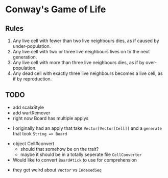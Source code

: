 Conway's Game of Life
====================

## Rules

 1. Any live cell with fewer than two live neighbours dies, as if caused by under-population.
 2. Any live cell with two or three live neighbours lives on to the next generation.
 3. Any live cell with more than three live neighbours dies, as if by over-population.
 4. Any dead cell with exactly three live neighbours becomes a live cell, as if by reproduction.

TODO
----
 * add scalaStyle
 * add wartRemover
 * right now Board has multiple applys
  - I originally had an apply that take `Vector[Vector[Cell]]` and a `generate` that took `String => Board`
 * object Cell#convert
    - should that somehow be on the trait?
    - maybe it should be in a totally seperate file `CellConverter`
 * Would like to convert `Board#tick` to use for comprehension
  - they get weird about `Vector` vs `IndexedSeq`
